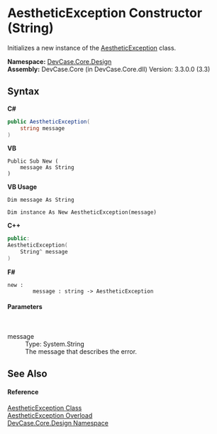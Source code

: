 # AestheticException Constructor (String)
 

Initializes a new instance of the <a href="T_DevCase_Core_Design_AestheticException">AestheticException</a> class.

**Namespace:**&nbsp;<a href="N_DevCase_Core_Design">DevCase.Core.Design</a><br />**Assembly:**&nbsp;DevCase.Core (in DevCase.Core.dll) Version: 3.3.0.0 (3.3)

## Syntax

**C#**<br />
``` C#
public AestheticException(
	string message
)
```

**VB**<br />
``` VB
Public Sub New ( 
	message As String
)
```

**VB Usage**<br />
``` VB Usage
Dim message As String

Dim instance As New AestheticException(message)
```

**C++**<br />
``` C++
public:
AestheticException(
	String^ message
)
```

**F#**<br />
``` F#
new : 
        message : string -> AestheticException
```


#### Parameters
&nbsp;<dl><dt>message</dt><dd>Type: System.String<br />The message that describes the error.</dd></dl>

## See Also


#### Reference
<a href="T_DevCase_Core_Design_AestheticException">AestheticException Class</a><br /><a href="Overload_DevCase_Core_Design_AestheticException__ctor">AestheticException Overload</a><br /><a href="N_DevCase_Core_Design">DevCase.Core.Design Namespace</a><br />